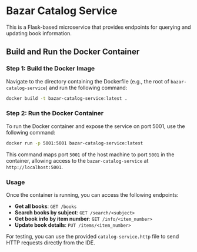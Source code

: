 # Bazar Catalog Service

This is a Flask-based microservice that provides endpoints for querying and updating book information.

## Build and Run the Docker Container

### Step 1: Build the Docker Image

Navigate to the directory containing the Dockerfile (e.g., the root of `bazar-catalog-service`) and run the following
command:

```bash
docker build -t bazar-catalog-service:latest .
```

### Step 2: Run the Docker Container

To run the Docker container and expose the service on port 5001, use the following command:

```bash
docker run -p 5001:5001 bazar-catalog-service:latest
```

This command maps port `5001` of the host machine to port `5001` in the container, allowing access to the
`bazar-catalog-service` at `http://localhost:5001`.

### Usage

Once the container is running, you can access the following endpoints:

- **Get all books**: `GET /books`
- **Search books by subject**: `GET /search/<subject>`
- **Get book info by item number**: `GET /info/<item_number>`
- **Update book details**: `PUT /items/<item_number>`

For testing, you can use the provided `catalog-service.http` file to send HTTP requests directly from the IDE.
